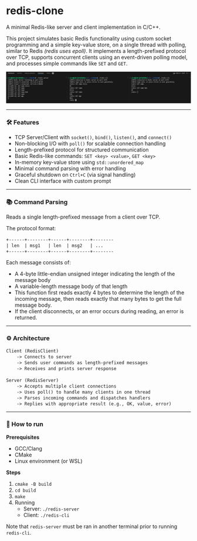 # redis-clone

A minimal Redis-like server and client implementation in C/C++.

This project simulates basic Redis functionality using custom socket programming and a simple key-value store, on a single thread with polling, similar to Redis _(redis uses epoll)_. It implements a length-prefixed protocol over TCP, supports concurrent clients using an event-driven polling model, and processes simple commands like `SET` and `GET`.

![](redis-example.png)

---

### 🛠️ Features

- TCP Server/Client with `socket()`, `bind()`, `listen()`, and `connect()`
- Non-blocking I/O with `poll()` for scalable connection handling
- Length-prefixed protocol for structured communication
- Basic Redis-like commands: `SET <key> <value>`, `GET <key>`
- In-memory key-value store using `std::unordered_map`
- Minimal command parsing with error handling
- Graceful shutdown on `Ctrl+C` (via signal handling)
- Clean CLI interface with custom prompt

---

### 📚 Command Parsing

Reads a single length-prefixed message from a client over TCP.

The protocol format:

```
+------+--------+------+--------+--------
| len  | msg1   | len  | msg2   | ...
+------+--------+------+--------+--------
```
Each message consists of:
- A 4-byte little-endian unsigned integer indicating the length of the message body
- A variable-length message body of that length
- This function first reads exactly 4 bytes to determine the length of the incoming message, then reads exactly that many bytes to get the full message body. 
- If the client disconnects, or an error occurs during reading, an error is returned.

---

### ⚙️ Architecture

```text
Client (RedisClient)
    -> Connects to server
    -> Sends user commands as length-prefixed messages
    -> Receives and prints server response

Server (RedisServer)
    -> Accepts multiple client connections
    -> Uses poll() to handle many clients in one thread
    -> Parses incoming commands and dispatches handlers
    -> Replies with appropriate result (e.g., OK, value, error)
```

---

### 🚀 How to run

**Prerequisites**

- GCC/Clang
- CMake
- Linux environment (or WSL)

**Steps**

1. `cmake -B build`
2. `cd build`
3. `make`
4. Running
    - Server: `./redis-server`
    - Client: `./redis-cli`

Note that `redis-server` must be ran in another terminal prior to running `redis-cli`.
